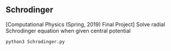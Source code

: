 ## Schrodinger
[Computational Physics (Spring, 2019) Final Project] Solve radial Schrodinger equation when given central potential

`python3 Schrodinger.py`

